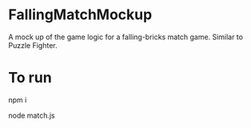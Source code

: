 # FallingMatchMockup
A mock up of the game logic for a falling-bricks match game. Similar to Puzzle Fighter.


# To run

npm i

node match.js
